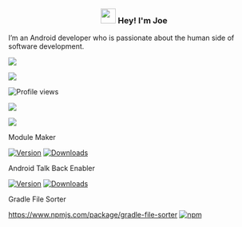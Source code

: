 <!-- Heading -->
<h3 align="center"><img src = "https://em-content.zobj.net/source/animated-noto-color-emoji/356/waving-hand_1f44b.gif" width = 30px> Hey! I'm Joe</h3>

I’m an Android developer who is passionate about the human side of software development.

<a href="https://joetr.com"><img src="https://img.shields.io/badge/website-joetr.com-green"></a>

<a href="https://blog.joetr.com"><img src="https://img.shields.io/badge/blog-blog.joetr.com-blue"></a>

![Profile views](https://gpvc.arturio.dev/j-roskopf)  

<a href="#"><img src="https://img.shields.io/badge/Kotlin-Enthusiast-_.svg?logo=kotlin"></a>

<a href="#"><img src="https://img.shields.io/github/stars/j-roskopf?style=social"></a>

Module Maker

[![Version](https://img.shields.io/jetbrains/plugin/v/21724.svg)](https://plugins.jetbrains.com/plugin/21724)
[![Downloads](https://img.shields.io/jetbrains/plugin/d/21724.svg)](https://plugins.jetbrains.com/plugin/21724)

Android Talk Back Enabler

[![Version](https://img.shields.io/jetbrains/plugin/v/14229.svg)](https://plugins.jetbrains.com/plugin/14229)
[![Downloads](https://img.shields.io/jetbrains/plugin/d/14229.svg)](https://plugins.jetbrains.com/plugin/14229)

Gradle File Sorter

https://www.npmjs.com/package/gradle-file-sorter
[![npm](https://img.shields.io/npm/v/gradle-file-sorter)](https://www.npmjs.com/package/gradle-file-sorter)
